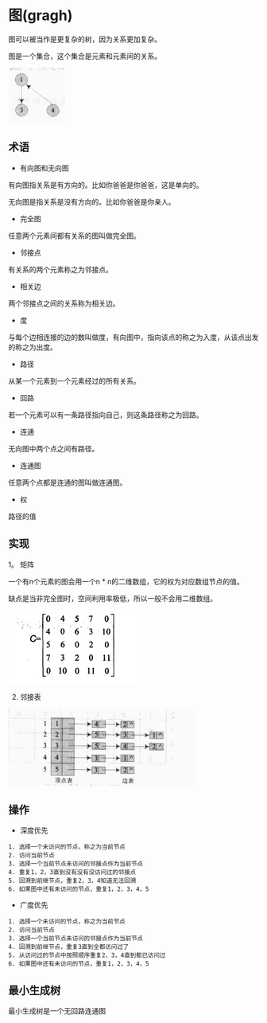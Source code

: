 # 图(gragh)

图可以被当作是更复杂的树，因为关系更加复杂。

图是一个集合，这个集合是元素和元素间的关系。

![gragh](../images/gragh.png)

## 术语

* 有向图和无向图

有向图指关系是有方向的。比如你爸爸是你爸爸，这是单向的。

无向图是指关系是没有方向的。比如你爸爸是你亲人。

* 完全图

任意两个元素间都有关系的图叫做完全图。

* 邻接点

有关系的两个元素称之为邻接点。

* 相关边

两个邻接点之间的关系称为相关边。

* 度

与每个边相连接的边的数叫做度，有向图中，指向该点的称之为入度，从该点出发的称之为出度。

* 路径

从某一个元素到一个元素经过的所有关系。

* 回路

若一个元素可以有一条路径指向自己，则这条路径称之为回路。

* 连通

无向图中两个点之间有路径。

* 连通图

任意两个点都是连通的图叫做连通图。

* 权

路径的值

## 实现

1。 矩阵

一个有n个元素的图会用一个n * n的二维数组，它的权为对应数组节点的值。

缺点是当非完全图时，空间利用率极低，所以一般不会用二维数组。

![matrics](../images/matrics.png)

2. 邻接表

![adjacencyList](../images/adjacencyList.png)

## 操作

* 深度优先

```
1. 选择一个未访问的节点，称之为当前节点
2. 访问当前节点
3. 选择一个当前节点未访问的邻接点作为当前节点
4. 重复1，2，3直到没有没有没访问过的邻接点
5. 回溯到前继节点，重复2，3，4知道无法回溯
6. 如果图中还有未访问的节点，重复1，2，3，4，5
```

* 广度优先

```
1. 选择一个未访问的节点，称之为当前节点
2. 访问当前节点
3. 选择一个当前节点未访问的邻接点作为当前节点
4. 回溯到前继节点，重复3直到全都访问过了
5. 从访问过的节点中按照顺序重复2，3，4直到都已访问过
6. 如果图中还有未访问的节点，重复1，2，3，4，5
```

## 最小生成树

最小生成树是一个无回路连通图

